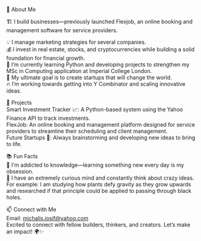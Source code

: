 🚀 About Me  

🏗️ I build businesses—previously launched Flexjob, an online booking and management software for service providers.  

💡 I manage marketing strategies for several companies.    
💰 I invest in real estate, stocks, and cryptocurrencies while building a solid foundation for financial growth.  
🌱 I’m currently learning Python and developing projects to strengthen my MSc in Computing application at Imperial College London.  
🎯 My ultimate goal is to create startups that will change the world.  
🔥 I’m working towards getting into Y Combinator and scaling innovative ideas.  

📂 Projects  
Smart Investment Tracker 📈: A Python-based system using the Yahoo Finance API to track investments.  
FlexJob: An online booking and management platform designed for service providers to streamline their scheduling and client management.  
Future Startups 🚀: Always brainstorming and developing new ideas to bring to life.  

📚 Fun Facts  
🧠 I'm addicted to knowledge—learning something new every day is my obsession.  
🔬 I have an extremely curious mind and constantly think about crazy ideas.  
For example: I am studying how plants defy gravity as they grow upwards and researched if that principle could be applied to passing through black holes.  

📫 Connect with Me  
Email: michalis.iosif@yahoo.com  
Excited to connect with fellow builders, thinkers, and creators. Let’s make an impact! 🌍✨


<!---
MichalisIosif/MichalisIosif is a ✨ special ✨ repository because its `README.md` (this file) appears on your GitHub profile.
You can click the Preview link to take a look at your changes.
--->

